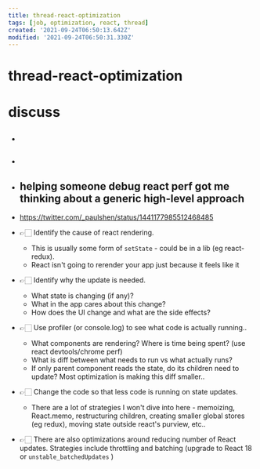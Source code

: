 ```yaml
---
title: thread-react-optimization
tags: [job, optimization, react, thread]
created: '2021-09-24T06:50:13.642Z'
modified: '2021-09-24T06:50:31.330Z'
---
```


# thread-react-optimization

# discuss
- ## 

- ## 

- ## helping someone debug react perf got me thinking about a generic high-level approach
- https://twitter.com/_paulshen/status/1441177985512468485
- 👉🏻️ Identify the cause of react rendering. 
  - This is usually some form of `setState` - could be in a lib (eg react-redux). 
  - React isn't going to rerender your app just because it feels like it
- 👉🏻️ Identify why the update is needed. 
  - What state is changing (if any)? 
  - What in the app cares about this change? 
  - How does the UI change and what are the side effects?
- 👉🏻️ Use profiler (or console.log) to see what code is actually running..
  - What components are rendering? Where is time being spent? (use react devtools/chrome perf)
  - What is diff between what needs to run vs what actually runs? 
  - If only parent component reads the state, do its children need to update? Most optimization is making this diff smaller..
- 👉🏻️ Change the code so that less code is running on state updates. 
  - There are a lot of strategies I won't dive into here - memoizing, React.memo, restructuring children, creating smaller global stores (eg redux), moving state outside react's purview, etc..
- 👉🏻️ There are also optimizations around reducing number of React updates. Strategies include throttling and batching (upgrade to React 18 or `unstable_batchedUpdates` )
